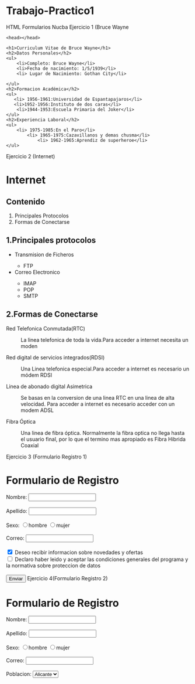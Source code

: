 # Trabajo-Practico1
HTML Formularios Nucba
Ejercicio 1 (Bruce Wayne
<html>

    <head></head>

<body>
    
    <h1>Curriculum Vitae de Bruce Wayne</h1>
    <h2>Datos Personales</h2>
    <ul>
        <li>Completo: Bruce Wayne</li>
        <li>Fecha de nacimiento: 1/5/1939</li>
        <li> Lugar de Nacimiento: Gothan City</li>

    </ul>
    <h2>Formacion Académica</h2>
    <ul>
       <li> 1956-1961:Universidad de Espantapajaros</li>
       <li>1952-1956:Instituto de dos caras</li>
        <li>1944-1953:Escuela Primaria del Joker</li>
    </ul>
    <h2>Experiencia Laboral</h2>
    <ul>
        <li> 1975-1985:En el Paro</li>
            <li> 1965-1975:Cazavillanos y demas chusma</li>
                <li> 1962-1965:Aprendiz de superheroe</li>
    </ul>
</body>



</html>
Ejercicio 2 (Internet)
<html>
    <head></head>

<body>
    <h1>Internet</h1>
    <h2>Contenido</h2>
    <ol>
<li>Principales Protocolos</li>
<li>Formas de Conectarse</li>
    </ol>

 <h2>1.Principales protocolos</h2> 
 <ul>
     <li>Transmision de Ficheros</li>
     <ul>
         <li>FTP</li>
        </ul>
        <li>Correo Electronico</li>
        <ul>
            <li>IMAP</li>
            <li>POP</li>
            <li>SMTP</li>
        </ul>
 </ul>
 <h2>2.Formas de Conectarse</h2> 
 <article>
 <P>Red Telefonica Conmutada(RTC) <br>
 <dd> La linea telefonica de toda la vida.Para acceder a internet necesita un moden</dd></P>
 <P>Red digital de servicios integrados(RDSI) <br>
    <dd> Una Linea telefonica especial.Para acceder a internet es necesario un módem RDSI</dd></P>
    <P>Linea de abonado digital Asimetrica <br>
       <dd> Se basas en la conversion de una linea RTC en una linea de alta velocidad.
           Para acceder a internet es necesario acceder con un modem ADSL </dd></P> 
 <P>Fibra Óptica <br>
      <dd> Una linea de fibra óptica. Normalmente la fibra optica no llega hasta el usuario final,
          por lo que el termino mas apropiado es Fibra Hibrida Coaxial </dd></P> 

</article>

</body>



</html>
Ejercicio 3 (Formulario Registro 1)
<html>
<head>

</head>

<body>
    <h1>Formulario de Registro</h1>
<form action=""></form>
Nombre: <input type="datetime" name="" id="Nombre:">
<br>
<br>
Apellido: <input type="datetime" name="" id="Nombre:">
<br>
<br>
Sexo: <input type="radio" name="" id="">hombre <input type="radio" name="" id="">mujer 
<br>
<br>
Correo: <input type="datetime" name="" id="Nombre:">
<br>
<br>
<input type="checkbox" name="" id="" checked="checked"> Deseo recibir informacion sobre novedades y ofertas
<br>
<input type="checkbox" name="" id=""> Declaro haber leido y aceptar las condiciones generales del programa y la normativa sobre proteccion de datos
<br>
<br>
<input type="button"value="Enviar">
</form>
</body>


</html>
Ejercicio 4(Formulario Registro 2)
<html>
<head></head>
<body>
    <h1>Formulario de Registro</h1>
<form action="">
    Nombre: <input type="datetime" name="" id="Nombre:">
    <br>
    <br>
    Apellido: <input type="datetime" name="" id="Nombre:">
    <br>
    <br>
    Sexo: <input type="radio" name="" id="">hombre <input type="radio" name="" id="">mujer 
    <br>
    <br>
    Correo: <input type="datetime" name="" id="Nombre:">
    <br>
    <br>
    Poblacion: <select name="Provincias" id="Provincias">
        <option value="r">Alicante</option>
       
      </select>
      <br>
      <br>
      Descripcion: <textarea name="" id="" cols="60" rows="6"></textarea>
      <br>
<br>
<input type="checkbox" name="" id="" > Deseo recibir informacion sobre novedades y ofertas
<br>
<input type="checkbox" name="" id=""> Declaro haber leido y aceptar las condiciones generales del programa y la normativa sobre proteccion de datos
<br>
<br>
<input type="button"value="Enviar">
    </form>
</body>

</html>

